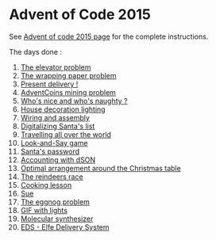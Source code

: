 # Advent of Code 2015

See [Advent of code 2015 page](https://adventofcode.com/2015) for the complete instructions.

The days done :
1) [The elevator problem](./d1)
2) [The wrapping paper problem](./d2)
3) [Present delivery !](./d3)
4) [AdventCoins mining problem](./d4)
5) [Who's nice and who's naughty ?](./d5)
6) [House decoration lighting](./d6)
7) [Wiring and assembly](./d7)
8) [Digitalizing Santa's list](./d8)
9) [Travelling all over the world](./d9)
10) [Look-and-Say game](./d10)
11) [Santa's password](./d11)
12) [Accounting with dSON](./d12)
13) [Optimal arrangement around the Christmas table](./d13)
14) [The reindeers race](./d14)
15) [Cooking lesson](./d15)
16) [Sue](./d16)
17) [The eggnog problem](./d17)
18) [GIF with lights](./d18)
19) [Molecular synthesizer](./d19)
20) [EDS - Elfe Delivery System](./d20)
